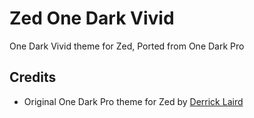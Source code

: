# Zed One Dark Vivid
One Dark Vivid theme for Zed, Ported from One Dark Pro

## Credits
- Original One Dark Pro theme for Zed by [Derrick Laird](https://github.com/MordFustang21/zed-one-dark-pro)
